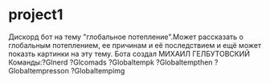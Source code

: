 # project1
Дискорд бот на тему "глобальное потепление".Может рассказать о глобальным потеплением, ее причинам и её последствием и ещё может показть картинки на эту тему. Бота создал МИХАИЛ ГЕЛБУТОВСКИЙ
Команды:?Glnerd ?Glcomads ?Globaltempk ?Globaltempthen ?Globaltempresson ?Globaltempimg 
